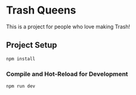 # Trash Queens

This is a project for people who love making Trash!

## Project Setup

```sh
npm install
```

### Compile and Hot-Reload for Development

```sh
npm run dev
```
